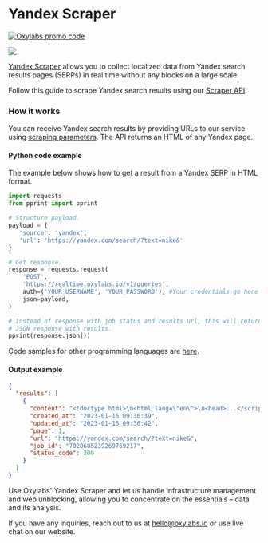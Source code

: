 # Yandex Scraper

[![Oxylabs promo code](https://user-images.githubusercontent.com/129506779/250792357-8289e25e-9c36-4dc0-a5e2-2706db797bb5.png)](https://oxylabs.go2cloud.org/aff_c?offer_id=7&aff_id=877&url_id=112)

[![](https://dcbadge.vercel.app/api/server/eWsVUJrnG5)](https://discord.gg/GbxmdGhZjq)

[Yandex Scraper](https://oxylabs.io/products/scraper-api/serp/yandex) allows you to collect localized data from Yandex search results pages (SERPs) in real time without any blocks on a large scale.

Follow this guide to scrape Yandex search results using our [Scraper API](https://oxylabs.io/products/scraper-api). 

### How it works

You can receive Yandex search results by providing URLs to our service using [scraping parameters](https://developers.oxylabs.io/scraper-apis/serp-scraper-api/other-search-engines). The API returns an HTML of any Yandex page.

#### Python code example

The example below shows how to get a result from a Yandex SERP in HTML format.

```python
import requests
from pprint import pprint

# Structure payload.
payload = {
   'source': 'yandex',
   'url': 'https://yandex.com/search/?text=nike&'
}

# Get response.
response = requests.request(
    'POST',
    'https://realtime.oxylabs.io/v1/queries',
    auth=('YOUR_USERNAME', 'YOUR_PASSWORD'), #Your credentials go here
    json=payload,
)

# Instead of response with job status and results url, this will return the
# JSON response with results.
pprint(response.json())
```

Code samples for other programming languages are [here](https://github.com/oxylabs/yandex-scraper/tree/main/code%20examples).

#### Output example

```json
{
  "results": [
    {
      "content": "<!doctype html>\n<html lang=\"en\">\n<head>...</script></body>\n</html>\n",
      "created_at": "2023-01-16 09:36:39",
      "updated_at": "2023-01-16 09:36:42",
      "page": 1,
      "url": "https://yandex.com/search/?text=nike&",
      "job_id": "7020685239269769217",
      "status_code": 200
    }
  ]
}
```

Use Oxylabs' Yandex Scraper and let us handle infrastructure management and web unblocking, allowing you to concentrate on the essentials – data and its analysis.

If you have any inquiries, reach out to us at hello@oxylabs.io or use live chat on our website.
